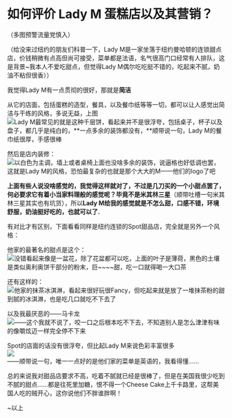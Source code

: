 # 如何评价 Lady M 蛋糕店以及其营销？

（多图预警流量党慎入）  

（给没来过纽约的朋友们科普一下，Lady M是一家坐落于纽约曼哈顿的连锁甜点店，价钱稍微有点高但尚可接受，菜单都是法语，名气很高门口经常有人排队，这是背景~我本人不爱吃甜点，但觉得Lady M偶尔吃吃挺不错的，吃起来不腻，奶油不粘但很香））  

我觉得Lady M有一点贯彻的很好，那就是**简洁**  

从它的店面，包括蛋糕的造型，餐具，以及餐巾纸等等一切，都可以让人感觉出简洁与干练的风格，多说无益，上图  
![](https://pic4.zhimg.com/4c53ac1363e960b2fdf9f988595a8df3_b.jpg)Lady M最常见的就是这种千层饼，看起来并不是很浮夸，包括桌子，杯子以及盘子，都几乎是纯白的，**一点多余的装饰都没有，**顺带说一句，Lady M的餐巾纸很厚，手感很棒  

然后是店内装修：  
![](https://pic3.zhimg.com/d67aa9f488d7388ddbb2fc842d464c7a_b.jpg)以白色为主调，墙上或者桌椅上面也没啥多余的装饰，说逼格也好低调也罢，这就是Lady M的风格，恐怕最复杂的也就是那个大大的M——他们的logo了吧  

**上面有些人说没啥感觉的，我觉得这样就对了，不过是几刀买的一个小甜点罢了，何必要求它有着小当家料理般的感觉呢？毕竟不是米其林三星**（顺带吐槽一句米其林三星其实也有坑货），所以**Lady M给我的感觉就是不怎么甜，口感不错，环境舒服，奶油挺好吃的，也就可以了.**  

有对比才有区别，下面看看同样是纽约连锁的Spot甜品店，完全就是另外一个风格：  

他家的最著名的甜点是这个：  
![](https://pic3.zhimg.com/07dd6a7863b134a6e1c89c524c29fa22_b.jpg)没错看起来像是一盆花，除了花盆都可以吃，上面的叶子是薄荷，黑色的土壤是类似奥利奥饼干部分的粉末，巨~~~~甜，吃一口就得喝一大口茶  

还有这样的：  
![](https://pic1.zhimg.com/a85b31b8a062585faf783fb450aac6dc_b.jpg)他家的抹茶冰淇淋，看起来很好玩很Fancy，但吃起来就是放了一堆抹茶粉的甜到腻的冰淇淋，也是吃几口就吃不下去了  

以及我最厌恶的——马卡龙  
![](https://pic1.zhimg.com/bee4a07f4d4227df07ffd92baf64c7d4_b.jpg)——这个我就不说了，咬一口之后根本吃不下去，不知道别人是怎么津津有味的像嚼炫迈一样完全停不下来  

Spot的店面的话没有很浮夸，但比起Lady M来说色彩丰富很多  
![](https://pic3.zhimg.com/70ef6c78f9c1d4a32160d29bf8ef5f92_b.jpg)  
——顺带说一句，唯一一点好的是他们家的菜单是英语的，我看得懂……  

总的来说我对甜品店要求不高，吃着不腻就已经是很棒了，但是在美国我很少吃到不腻的甜点……都是往死里加糖，恨不得一个Cheese Cake上千卡路里，这帮美国人吃的贼开心，这你说他们不胖谁胖啊！  

~以上